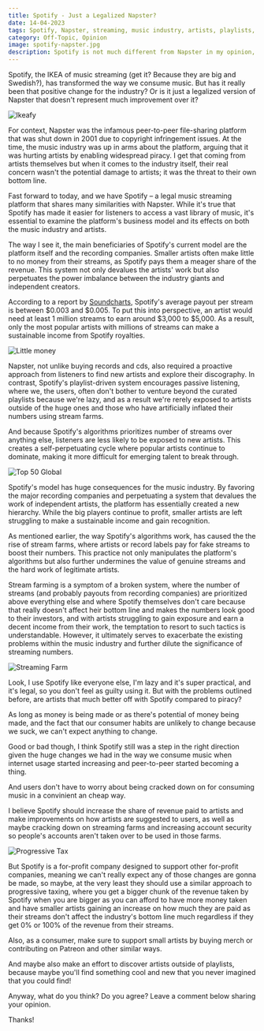 ```yaml
---
title: Spotify - Just a Legalized Napster?
date: 14-04-2023
tags: Spotify, Napster, streaming, music industry, artists, playlists, stream farms, discoverability
category: Off-Topic, Opinion
image: spotify-napster.jpg
description: Spotify is not much different from Napster in my opinion, the only difference is who wins and who loses and artists lose with both.
---
```


Spotify, the IKEA of music streaming (get it? Because they are big and Swedish?), has transformed the way we consume music. But has it really been that positive change for the industry? Or is it just a legalized version of Napster that doesn't represent much improvement over it?

![Ikeafy](/contents/posts/14-04-2023-spotify-legalized-napster/ikeafy.jpg)

For context, Napster was the infamous peer-to-peer file-sharing platform that was shut down in 2001 due to copyright infringement issues. At the time, the music industry was up in arms about the platform, arguing that it was hurting artists by enabling widespread piracy. I get that coming from artists themselves but when it comes to the industry itself, their real concern wasn't the potential damage to artists; it was the threat to their own bottom line.

Fast forward to today, and we have Spotify – a legal music streaming platform that shares many similarities with Napster. While it's true that Spotify has made it easier for listeners to access a vast library of music, it's essential to examine the platform's business model and its effects on both the music industry and artists.

The way I see it, the main beneficiaries of Spotify's current model are the platform itself and the recording companies. Smaller artists often make little to no money from their streams, as Spotify pays them a meager share of the revenue. This system not only devalues the artists' work but also perpetuates the power imbalance between the industry giants and independent creators.

According to a report by [Soundcharts](https://soundcharts.com/blog/music-streaming-rates-payouts), Spotify's average payout per stream is between $0.003 and $0.005. To put this into perspective, an artist would need at least 1 million streams to earn around $3,000 to $5,000. As a result, only the most popular artists with millions of streams can make a sustainable income from Spotify royalties.

![Little money](/contents/posts/14-04-2023-spotify-legalized-napster/buskhat.jpg)

Napster, not unlike buying records and cds, also required a proactive approach from listeners to find new artists and explore their discography. In contrast, Spotify's playlist-driven system encourages passive listening, where we, the users, often don't bother to venture beyond the curated playlists because we're lazy, and as a result we're rerely exposed to artists outside of the huge ones and those who have artificially inflated their numbers using stream farms.

And because Spotify's algorithms prioritizes number of streams over anything else, listeners are less likely to be exposed to new artists. This creates a self-perpetuating cycle where popular artists continue to dominate, making it more difficult for emerging talent to break through.

![Top 50 Global](/contents/posts/14-04-2023-spotify-legalized-napster/playlist.jpg)

Spotify's model has huge consequences for the music industry. By favoring the major recording companies and perpetuating a system that devalues the work of independent artists, the platform has essentially created a new hierarchy. While the big players continue to profit, smaller artists are left struggling to make a sustainable income and gain recognition.

As mentioned earlier, the way Spotify's algorithms work, has caused the the rise of stream farms, where artists or record labels pay for fake streams to boost their numbers. This practice not only manipulates the platform's algorithms but also further undermines the value of genuine streams and the hard work of legitimate artists.

Stream farming is a symptom of a broken system, where the number of streams (and probably payouts from recording companies) are prioritized above everything else and where Spotify themselves don't care because that really doesn't affect heir bottom line and makes the numbers look good to their investors, and with artists struggling to gain exposure and earn a decent income from their work, the temptation to resort to such tactics is understandable. However, it ultimately serves to exacerbate the existing problems within the music industry and further dilute the significance of streaming numbers.

![Streaming Farm](/contents/posts/14-04-2023-spotify-legalized-napster/farm.jpg)

Look, I use Spotify like everyone else, I'm lazy and it's super practical, and it's legal, so you don't feel as guilty using it. But with the problems outlined before, are artists that much better off with Spotify compared to piracy?

As long as money is being made or as there's potential of money being made, and the fact that our consumer habits are unlikely to change because we suck, we can't expect anything to change.

Good or bad though, I think Spotify still was a step in the right direction given the huge changes we had in the way we consume music when internet usage started increasing and peer-to-peer started becoming a thing.

And users don't have to worry about being cracked down on for consuming music in a convinient an cheap way.

I believe Spotify should increase the share of revenue paid to artists and make improvements on how artists are suggested to users, as well as maybe cracking down on streaming farms and increasing account security so people's accounts aren't taken over to be used in those farms.

![Progressive Tax](/contents/posts/14-04-2023-spotify-legalized-napster/prog-tax.gif)

But Spotify is a for-profit company designed to support other for-profit companies, meaning we can't really expect any of those changes are gonna be made, so maybe, at the very least they should use a similar approach to progressive taxing, where you get a bigger chunk of the revenue taken by Spotify when you are bigger as you can afford to have more money taken and have smaller artists gaining an increase on how much they are paid as their streams don't affect the industry's bottom line much regardless if they get 0% or 100% of the revenue from their streams.

Also, as a consumer, make sure to support small artists by buying merch or contributing on Patreon and other similar ways.

And maybe also make an effort to discover artists outside of playlists, because maybe you'll find something cool and new that you never imagined that you could find!

Anyway, what do you think? Do you agree? Leave a comment below sharing your opinion.

Thanks!
